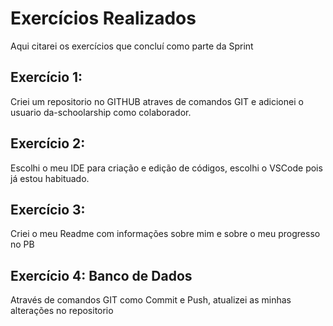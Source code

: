 # Exercícios Realizados

Aqui citarei os exercícios que concluí como parte da Sprint

## Exercício 1: 

Criei um repositorio no GITHUB atraves de comandos GIT e adicionei o usuario da-schoolarship como colaborador.


## Exercício 2: 

Escolhi o meu IDE para criação e edição de códigos, escolhi o VSCode pois já estou habituado.

## Exercício 3: 

Criei o meu Readme com informações sobre mim e sobre o meu progresso no PB

## Exercício 4: Banco de Dados

Através de comandos GIT como Commit e Push, atualizei as minhas alterações no repositorio  